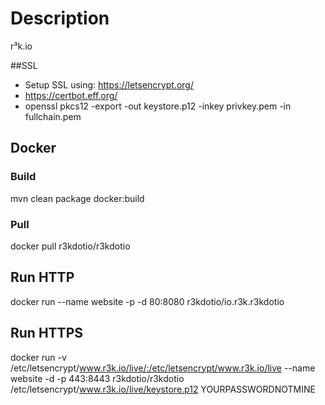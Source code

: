 # Description
r³k.io

##SSL
- Setup SSL using: https://letsencrypt.org/
- https://certbot.eff.org/
- openssl pkcs12 -export -out keystore.p12 -inkey privkey.pem -in fullchain.pem

## Docker
### Build
mvn clean package docker:build

### Pull
docker pull r3kdotio/r3kdotio

## Run HTTP
docker run --name website -p -d 80:8080 r3kdotio/io.r3k.r3kdotio

## Run HTTPS
docker run -v /etc/letsencrypt/www.r3k.io/live/:/etc/letsencrypt/www.r3k.io/live --name website -d  -p 443:8443 r3kdotio/r3kdotio /etc/letsencrypt/www.r3k.io/live/keystore.p12 YOURPASSWORDNOTMINE

